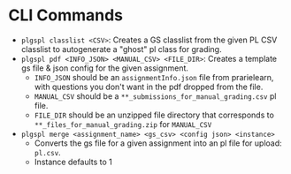 # CLI Commands

- `plgspl classlist <CSV>`: Creates a GS classlist from the given PL CSV classlist to autogenerate a "ghost" pl class for grading.
- `plgspl pdf <INFO_JSON> <MANUAL_CSV> <FILE_DIR>`: Creates a template gs file & json config for the given assignment.
  - `INFO_JSON` should be an `assignmentInfo.json` file from prarielearn, with questions you don't want in the pdf dropped from the file.
  - `MANUAL_CSV` should be a `**_submissions_for_manual_grading.csv` pl file.
  - `FILE_DIR` should be an unzipped file directory that corresponds to `**_files_for_manual_grading.zip` for `MANUAL_CSV`
- `plgspl merge <assignment_name> <gs_csv> <config json> <instance>`
  - Converts the gs file for a given assignment into an pl file for upload: `pl.csv`.
  - Instance defaults to 1

